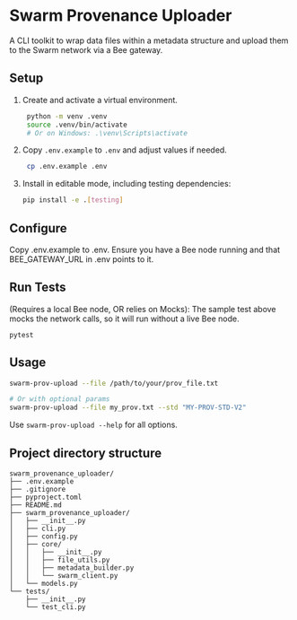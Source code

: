 # Swarm Provenance Uploader

A CLI toolkit to wrap data files within a metadata structure
and upload them to the Swarm network via a Bee gateway.

## Setup

1. Create and activate a virtual environment.
   ```bash
    python -m venv .venv
    source .venv/bin/activate
    # Or on Windows: .\venv\Scripts\activate
   ```
2. Copy `.env.example` to `.env` and adjust values if needed.
   ```bash
    cp .env.example .env
   ```
3. Install in editable mode, including testing dependencies:
    ```bash
    pip install -e .[testing]
    ```

## Configure

Copy .env.example to .env.
Ensure you have a Bee node running and that BEE_GATEWAY_URL in .env points to it.

## Run Tests

(Requires a local Bee node, OR relies on Mocks):
The sample test above mocks the network calls, so it will run without a live Bee node.

```
pytest
``` 

## Usage

```bash
swarm-prov-upload --file /path/to/your/prov_file.txt

# Or with optional params
swarm-prov-upload --file my_prov.txt --std "MY-PROV-STD-V2"
```
Use `swarm-prov-upload --help` for all options.

## Project directory structure

```
swarm_provenance_uploader/
├── .env.example
├── .gitignore
├── pyproject.toml
├── README.md
├── swarm_provenance_uploader/
│   ├── __init__.py
│   ├── cli.py
│   ├── config.py
│   ├── core/
│   │   ├── __init__.py
│   │   ├── file_utils.py
│   │   ├── metadata_builder.py
│   │   └── swarm_client.py
│   └── models.py
└── tests/
    ├── __init__.py
    └── test_cli.py
```

